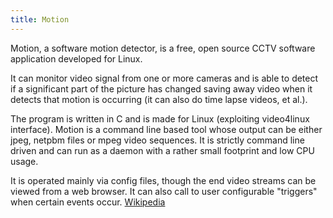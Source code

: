 ```yaml
---
title: Motion
---
```


Motion, a software motion detector, is a free, open source CCTV software application developed for Linux.

It can monitor video signal from one or more cameras and is able to detect if a significant part of the picture has changed saving away video
when it detects that motion is occurring (it can also do time lapse videos, et al.).

The program is written in C and is made for Linux (exploiting video4linux interface). Motion is a command line based tool whose output can be
either jpeg, netpbm files or mpeg video sequences. It is strictly command line driven and can run as a daemon with a rather small footprint
and low CPU usage.

It is operated mainly via config files, though the end video streams can be viewed from a web browser. It can also call to user configurable
"triggers" when certain events occur. <a href="https://en.wikipedia.org/wiki/Motion_%28surveillance_software%29" target="_blank">Wikipedia</a>